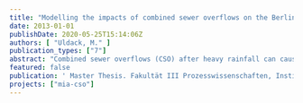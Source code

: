 ```yaml
---
title: "Modelling the impacts of combined sewer overflows on the Berlin River Spree"
date: 2013-01-01
publishDate: 2020-05-25T15:14:06Z
authors: [ "Uldack, M." ]
publication_types: ["7"]
abstract: "Combined sewer overflows (CSO) after heavy rainfall can cause acute depletions of dissolved oxygen (DO) in the Berlin River Spree. A planning instrument for CSO impact assessment has been developed in the framework of the research project MIA-CSO at the Kompetenzzentrum Wasser Berlin. This instrument couples the sewer model InfoWorks CS, the water quality model Hydrax/QSim and an impact assessment tool. Within this thesis it is tested for various CSO management strategies and climate change scenarios. The coupled sewer-river-model InfoWorks CS-Hydrax/QSim was validated for the years 2010 and 2011. Simulation results for the critical parameters discharge and DO concentrations in the Berlin River Spree agree well with measurements. Although not all observed DO deficits can be simulated accurately, the very good representation of processes related to the oxygen budget allows assessing relative changes in boundary conditions, e.g. from different CSO control strategies. The conducted scenario analysis indicates that the coupled sewer-river-model reacts sensitively to changes in boundary conditions (temperature, rainfall, storage volume and other CSO control strategies, etc.). Based on the simulation year 2007 - representing an extreme year with regards to CSO volume and critical conditions in the river - sewer rehabilitation measures planned to be implemented until 2020 are predicted to reduce total CSO volumes by 17% and discharged pollutant loads by 21-31%. The frequency of critical DO conditions for the most sensitive local fish species (<2 mg/L) will decrease by one third. For a further improvement of water quality after the year 2020, the reduction of impervious surfaces emerges as a very effective management strategy. A reduction of the impervious connected area by 20% results in a decrease in the frequency of critical DO conditions by another third. The studied increase in surface air and water temperature as part of the climate change scenarios leads to a significant aggravation of DO stress due to background pollution in the Berlin River Spree, while acute DO depletions after CSO are barely affected. However, changes in rain intensity have a considerable effect on CSO volumes, pollutant loads and the frequency of critical DO concentrations. The extended sensitivity analysis shows that a general reduction of discharged pollutant loads by 60% based on the sewer status 2020 can prevent critical DO conditions in the Berlin River Spree, even for the exceptionally rain intense year 2007. Further, it has been shown that the entry and biodegradation of organic carbon compounds is the most important process for acute DO depletions after CSO. However, mixing of oxygen free spill water with the Berlin River Spree provokes an additional impairment of DO conditions. In the framework of this thesis, CSO impacts under different management strategies or climate change conditions are only assessed for a part of the Berlin combined sewer system and for one exemplary year. Before applying the presented instrument for planning specific measures it is proposed to expand the model area and simulated time period."
featured: false
publication: ' Master Thesis. Fakultät III Prozesswissenschaften, Institut für Technischen Umweltschutz. Technische Universität Berlin'
projects: ["mia-cso"]
---
```


